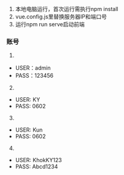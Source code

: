 1. 本地电脑运行，首次运行需执行npm install
2. vue.config.js里替换服务器IP和端口号
3. 运行npm run serve启动前端

### 账号
1.
- USER：admin
- PASS：123456

2.
- USER: KY
- PASS: 0602

3.
- USER: Kun
- PASS: 0602

4.
- USER: KhokKY123
- PASS: Abcd1234
